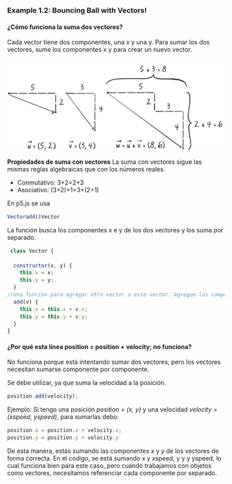 ### Example 1.2: Bouncing Ball with Vectors!

#### ¿Cómo funciona la suma dos vectores?

Cada vector tiene dos componentes, una x y una y. Para sumar los dos vectores, sume los componentes x y para crear un nuevo vector. 

![image](../../../../assets/SumaVectores.png)

**Propiedades de suma con vectores** 
La suma con vectores sigue las mismas reglas algebraicas que con los números reales.
- Conmutativo: 
3+2=2+3
- Asociativo: 
(3+2)+1=3+(2+1)

En p5.js se usa 
```js
Vectoradd()Vector
```
La función busca los componentes x e y de los dos vectores y los suma por separado.
```js
 class Vector {

  constructor(x, y) {
    this.x = x;
    this.y = y;
  }
//Una función para agregar otro vector a este vector. Agregue los componentes x y los componentes y por separado.
  add(v) {
    this.x = this.x + v.x;
    this.y = this.y + v.y;
  }
}
```

#### ¿Por qué esta línea position = position + velocity; no funciona?

No funciona porque está intentando sumar dos vectores, pero los vectores necesitan sumarse componente por componente.

Se debe utilizar, ya que suma la velocidad a la posición.
```js
position.add(velocity);
```
Ejemplo: 
Si tengo una posición *position = (x, y)* y una velocidad *velocity = (xspeed, yspeed)*, para sumarlas debo:
```js
position.x = position.x + velocity.x;
position.y = position.y + velocity.y
```
De esta manera, estás sumando las componentes *x* y *y* de los vectores de forma correcta. En el código, se está sumando x y xspeed, y y y yspeed, lo cual funciona bien para este caso, pero cuando trabajamos con objetos como vectores, necesitamos referenciar cada componente por separado.

